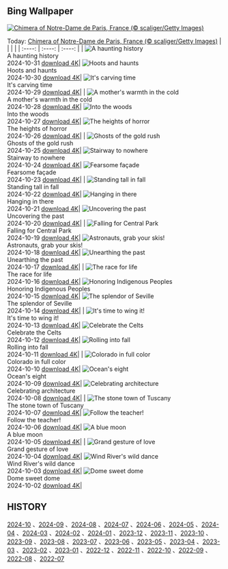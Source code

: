 ## Bing Wallpaper
[![Chimera of Notre-Dame de Paris, France (© scaliger/Getty Images)](https://cn.bing.com/th?id=OHR.GargoyleParis_EN-US4049828558_UHD.jpg&w=1000)](https://cn.bing.com/th?id=OHR.GargoyleParis_EN-US4049828558_UHD.jpg&pid=hp&w=3840&h=2160&rs=1&c=4)

Today: [Chimera of Notre-Dame de Paris, France (© scaliger/Getty Images)](https://cn.bing.com/th?id=OHR.GargoyleParis_EN-US4049828558_UHD.jpg&pid=hp&w=3840&h=2160&rs=1&c=4)
  |      |      |      |
| :----: | :----: | :----: |
| ![A haunting history](https://cn.bing.com/th?id=OHR.HauntedEdinburgh_EN-US3906244993_UHD.jpg&pid=hp&w=384&h=216&rs=1&c=4) <br/> A haunting history <br/> 2024-10-31  [download 4K](https://cn.bing.com/th?id=OHR.HauntedEdinburgh_EN-US3906244993_UHD.jpg&pid=hp&w=3840&h=2160&rs=1&c=4)| ![Hoots and haunts](https://cn.bing.com/th?id=OHR.GreatOwl_EN-US3778222109_UHD.jpg&pid=hp&w=384&h=216&rs=1&c=4) <br/> Hoots and haunts <br/> 2024-10-30  [download 4K](https://cn.bing.com/th?id=OHR.GreatOwl_EN-US3778222109_UHD.jpg&pid=hp&w=3840&h=2160&rs=1&c=4)| ![It's carving time](https://cn.bing.com/th?id=OHR.PumpkinMist_EN-US3686565863_UHD.jpg&pid=hp&w=384&h=216&rs=1&c=4) <br/> It's carving time <br/> 2024-10-29  [download 4K](https://cn.bing.com/th?id=OHR.PumpkinMist_EN-US3686565863_UHD.jpg&pid=hp&w=3840&h=2160&rs=1&c=4)|
| ![A mother's warmth in the cold](https://cn.bing.com/th?id=OHR.PolarBearHug_EN-US3461212514_UHD.jpg&pid=hp&w=384&h=216&rs=1&c=4) <br/> A mother's warmth in the cold <br/> 2024-10-28  [download 4K](https://cn.bing.com/th?id=OHR.PolarBearHug_EN-US3461212514_UHD.jpg&pid=hp&w=3840&h=2160&rs=1&c=4)| ![Into the woods](https://cn.bing.com/th?id=OHR.GhostForest_EN-US3389955484_UHD.jpg&pid=hp&w=384&h=216&rs=1&c=4) <br/> Into the woods <br/> 2024-10-27  [download 4K](https://cn.bing.com/th?id=OHR.GhostForest_EN-US3389955484_UHD.jpg&pid=hp&w=3840&h=2160&rs=1&c=4)| ![The heights of horror](https://cn.bing.com/th?id=OHR.MontBlancMassif_EN-US3284638409_UHD.jpg&pid=hp&w=384&h=216&rs=1&c=4) <br/> The heights of horror <br/> 2024-10-26  [download 4K](https://cn.bing.com/th?id=OHR.MontBlancMassif_EN-US3284638409_UHD.jpg&pid=hp&w=3840&h=2160&rs=1&c=4)|
| ![Ghosts of the gold rush](https://cn.bing.com/th?id=OHR.BodieCalifornia_EN-US3185568116_UHD.jpg&pid=hp&w=384&h=216&rs=1&c=4) <br/> Ghosts of the gold rush <br/> 2024-10-25  [download 4K](https://cn.bing.com/th?id=OHR.BodieCalifornia_EN-US3185568116_UHD.jpg&pid=hp&w=3840&h=2160&rs=1&c=4)| ![Stairway to nowhere](https://cn.bing.com/th?id=OHR.MadameSherriCastle_EN-US3066456106_UHD.jpg&pid=hp&w=384&h=216&rs=1&c=4) <br/> Stairway to nowhere <br/> 2024-10-24  [download 4K](https://cn.bing.com/th?id=OHR.MadameSherriCastle_EN-US3066456106_UHD.jpg&pid=hp&w=3840&h=2160&rs=1&c=4)| ![Fearsome façade](https://cn.bing.com/th?id=OHR.MonsterDoor_EN-US2973387472_UHD.jpg&pid=hp&w=384&h=216&rs=1&c=4) <br/> Fearsome façade <br/> 2024-10-23  [download 4K](https://cn.bing.com/th?id=OHR.MonsterDoor_EN-US2973387472_UHD.jpg&pid=hp&w=3840&h=2160&rs=1&c=4)|
| ![Standing tall in fall](https://cn.bing.com/th?id=OHR.AutumnCypress_EN-US2771131028_UHD.jpg&pid=hp&w=384&h=216&rs=1&c=4) <br/> Standing tall in fall <br/> 2024-10-22  [download 4K](https://cn.bing.com/th?id=OHR.AutumnCypress_EN-US2771131028_UHD.jpg&pid=hp&w=3840&h=2160&rs=1&c=4)| ![Hanging in there](https://cn.bing.com/th?id=OHR.SmilingSloth_EN-US2707836219_UHD.jpg&pid=hp&w=384&h=216&rs=1&c=4) <br/> Hanging in there <br/> 2024-10-21  [download 4K](https://cn.bing.com/th?id=OHR.SmilingSloth_EN-US2707836219_UHD.jpg&pid=hp&w=3840&h=2160&rs=1&c=4)| ![Uncovering the past](https://cn.bing.com/th?id=OHR.DenderaTemple_EN-US2605709637_UHD.jpg&pid=hp&w=384&h=216&rs=1&c=4) <br/> Uncovering the past <br/> 2024-10-20  [download 4K](https://cn.bing.com/th?id=OHR.DenderaTemple_EN-US2605709637_UHD.jpg&pid=hp&w=3840&h=2160&rs=1&c=4)|
| ![Falling for Central Park](https://cn.bing.com/th?id=OHR.CentralParkAutumn_EN-US2354288950_UHD.jpg&pid=hp&w=384&h=216&rs=1&c=4) <br/> Falling for Central Park <br/> 2024-10-19  [download 4K](https://cn.bing.com/th?id=OHR.CentralParkAutumn_EN-US2354288950_UHD.jpg&pid=hp&w=3840&h=2160&rs=1&c=4)| ![Astronauts, grab your skis!](https://cn.bing.com/th?id=OHR.MarsDunes_EN-US3465209450_UHD.jpg&pid=hp&w=384&h=216&rs=1&c=4) <br/> Astronauts, grab your skis! <br/> 2024-10-18  [download 4K](https://cn.bing.com/th?id=OHR.MarsDunes_EN-US3465209450_UHD.jpg&pid=hp&w=3840&h=2160&rs=1&c=4)| ![Unearthing the past](https://cn.bing.com/th?id=OHR.FossilsDorset_EN-US9782204825_UHD.jpg&pid=hp&w=384&h=216&rs=1&c=4) <br/> Unearthing the past <br/> 2024-10-17  [download 4K](https://cn.bing.com/th?id=OHR.FossilsDorset_EN-US9782204825_UHD.jpg&pid=hp&w=3840&h=2160&rs=1&c=4)|
| ![The race for life](https://cn.bing.com/th?id=OHR.MaraMigration_EN-US9704012409_UHD.jpg&pid=hp&w=384&h=216&rs=1&c=4) <br/> The race for life <br/> 2024-10-16  [download 4K](https://cn.bing.com/th?id=OHR.MaraMigration_EN-US9704012409_UHD.jpg&pid=hp&w=3840&h=2160&rs=1&c=4)| ![Honoring Indigenous Peoples](https://cn.bing.com/th?id=OHR.PuebloNankoweap_EN-US9631367700_UHD.jpg&pid=hp&w=384&h=216&rs=1&c=4) <br/> Honoring Indigenous Peoples <br/> 2024-10-15  [download 4K](https://cn.bing.com/th?id=OHR.PuebloNankoweap_EN-US9631367700_UHD.jpg&pid=hp&w=3840&h=2160&rs=1&c=4)| ![The splendor of Seville](https://cn.bing.com/th?id=OHR.AlcazarSeville_EN-US9523655289_UHD.jpg&pid=hp&w=384&h=216&rs=1&c=4) <br/> The splendor of Seville <br/> 2024-10-14  [download 4K](https://cn.bing.com/th?id=OHR.AlcazarSeville_EN-US9523655289_UHD.jpg&pid=hp&w=3840&h=2160&rs=1&c=4)|
| ![It's time to wing it!](https://cn.bing.com/th?id=OHR.QuebecDuck_EN-US9387855720_UHD.jpg&pid=hp&w=384&h=216&rs=1&c=4) <br/> It's time to wing it! <br/> 2024-10-13  [download 4K](https://cn.bing.com/th?id=OHR.QuebecDuck_EN-US9387855720_UHD.jpg&pid=hp&w=3840&h=2160&rs=1&c=4)| ![Celebrate the Celts](https://cn.bing.com/th?id=OHR.CelticColours_EN-US9284206130_UHD.jpg&pid=hp&w=384&h=216&rs=1&c=4) <br/> Celebrate the Celts <br/> 2024-10-12  [download 4K](https://cn.bing.com/th?id=OHR.CelticColours_EN-US9284206130_UHD.jpg&pid=hp&w=3840&h=2160&rs=1&c=4)| ![Rolling into fall](https://cn.bing.com/th?id=OHR.KochiaJapan_EN-US9866955641_UHD.jpg&pid=hp&w=384&h=216&rs=1&c=4) <br/> Rolling into fall <br/> 2024-10-11  [download 4K](https://cn.bing.com/th?id=OHR.KochiaJapan_EN-US9866955641_UHD.jpg&pid=hp&w=3840&h=2160&rs=1&c=4)|
| ![Colorado in full color](https://cn.bing.com/th?id=OHR.AspensColorado_EN-US9105602602_UHD.jpg&pid=hp&w=384&h=216&rs=1&c=4) <br/> Colorado in full color <br/> 2024-10-10  [download 4K](https://cn.bing.com/th?id=OHR.AspensColorado_EN-US9105602602_UHD.jpg&pid=hp&w=3840&h=2160&rs=1&c=4)| ![Ocean's eight](https://cn.bing.com/th?id=OHR.MototiOctopus_EN-US8820270832_UHD.jpg&pid=hp&w=384&h=216&rs=1&c=4) <br/> Ocean's eight <br/> 2024-10-09  [download 4K](https://cn.bing.com/th?id=OHR.MototiOctopus_EN-US8820270832_UHD.jpg&pid=hp&w=3840&h=2160&rs=1&c=4)| ![Celebrating architecture](https://cn.bing.com/th?id=OHR.ElbePhilharmonic_EN-US8658450086_UHD.jpg&pid=hp&w=384&h=216&rs=1&c=4) <br/> Celebrating architecture <br/> 2024-10-08  [download 4K](https://cn.bing.com/th?id=OHR.ElbePhilharmonic_EN-US8658450086_UHD.jpg&pid=hp&w=3840&h=2160&rs=1&c=4)|
| ![The stone town of Tuscany](https://cn.bing.com/th?id=OHR.SoranoItaly_EN-US2208208147_UHD.jpg&pid=hp&w=384&h=216&rs=1&c=4) <br/> The stone town of Tuscany <br/> 2024-10-07  [download 4K](https://cn.bing.com/th?id=OHR.SoranoItaly_EN-US2208208147_UHD.jpg&pid=hp&w=3840&h=2160&rs=1&c=4)| ![Follow the teacher!](https://cn.bing.com/th?id=OHR.ElephantTeacher_EN-US8363933732_UHD.jpg&pid=hp&w=384&h=216&rs=1&c=4) <br/> Follow the teacher! <br/> 2024-10-06  [download 4K](https://cn.bing.com/th?id=OHR.ElephantTeacher_EN-US8363933732_UHD.jpg&pid=hp&w=3840&h=2160&rs=1&c=4)| ![A blue moon](https://cn.bing.com/th?id=OHR.EuropaMoon_EN-US8269574935_UHD.jpg&pid=hp&w=384&h=216&rs=1&c=4) <br/> A blue moon <br/> 2024-10-05  [download 4K](https://cn.bing.com/th?id=OHR.EuropaMoon_EN-US8269574935_UHD.jpg&pid=hp&w=3840&h=2160&rs=1&c=4)|
| ![Grand gesture of love](https://cn.bing.com/th?id=OHR.TajMahalReflection_EN-US5053333041_UHD.jpg&pid=hp&w=384&h=216&rs=1&c=4) <br/> Grand gesture of love <br/> 2024-10-04  [download 4K](https://cn.bing.com/th?id=OHR.TajMahalReflection_EN-US5053333041_UHD.jpg&pid=hp&w=3840&h=2160&rs=1&c=4)| ![Wind River's wild dance](https://cn.bing.com/th?id=OHR.WindRiverAlaska_EN-US4993335597_UHD.jpg&pid=hp&w=384&h=216&rs=1&c=4) <br/> Wind River's wild dance <br/> 2024-10-03  [download 4K](https://cn.bing.com/th?id=OHR.WindRiverAlaska_EN-US4993335597_UHD.jpg&pid=hp&w=3840&h=2160&rs=1&c=4)| ![Dome sweet dome](https://cn.bing.com/th?id=OHR.HalfDomeYosemite_EN-US4890007214_UHD.jpg&pid=hp&w=384&h=216&rs=1&c=4) <br/> Dome sweet dome <br/> 2024-10-02  [download 4K](https://cn.bing.com/th?id=OHR.HalfDomeYosemite_EN-US4890007214_UHD.jpg&pid=hp&w=3840&h=2160&rs=1&c=4)|

  
  ## HISTORY
  [2024-10](https://github.com/Underglaze-Blue/bingwallpaper/tree/main/archive/2024-10/) 、[2024-09](https://github.com/Underglaze-Blue/bingwallpaper/tree/main/archive/2024-09/) 、[2024-08](https://github.com/Underglaze-Blue/bingwallpaper/tree/main/archive/2024-08/) 、[2024-07](https://github.com/Underglaze-Blue/bingwallpaper/tree/main/archive/2024-07/) 、[2024-06](https://github.com/Underglaze-Blue/bingwallpaper/tree/main/archive/2024-06/) 、[2024-05](https://github.com/Underglaze-Blue/bingwallpaper/tree/main/archive/2024-05/) 、[2024-04](https://github.com/Underglaze-Blue/bingwallpaper/tree/main/archive/2024-04/) 、[2024-03](https://github.com/Underglaze-Blue/bingwallpaper/tree/main/archive/2024-03/) 、[2024-02](https://github.com/Underglaze-Blue/bingwallpaper/tree/main/archive/2024-02/) 、[2024-01](https://github.com/Underglaze-Blue/bingwallpaper/tree/main/archive/2024-01/) 、[2023-12](https://github.com/Underglaze-Blue/bingwallpaper/tree/main/archive/2023-12/) 、[2023-11](https://github.com/Underglaze-Blue/bingwallpaper/tree/main/archive/2023-11/) 、[2023-10](https://github.com/Underglaze-Blue/bingwallpaper/tree/main/archive/2023-10/) 、[2023-09](https://github.com/Underglaze-Blue/bingwallpaper/tree/main/archive/2023-09/) 、[2023-08](https://github.com/Underglaze-Blue/bingwallpaper/tree/main/archive/2023-08/) 、[2023-07](https://github.com/Underglaze-Blue/bingwallpaper/tree/main/archive/2023-07/) 、[2023-06](https://github.com/Underglaze-Blue/bingwallpaper/tree/main/archive/2023-06/) 、[2023-05](https://github.com/Underglaze-Blue/bingwallpaper/tree/main/archive/2023-05/) 、[2023-04](https://github.com/Underglaze-Blue/bingwallpaper/tree/main/archive/2023-04/) 、[2023-03](https://github.com/Underglaze-Blue/bingwallpaper/tree/main/archive/2023-03/) 、[2023-02](https://github.com/Underglaze-Blue/bingwallpaper/tree/main/archive/2023-02/) 、[2023-01](https://github.com/Underglaze-Blue/bingwallpaper/tree/main/archive/2023-01/) 、[2022-12](https://github.com/Underglaze-Blue/bingwallpaper/tree/main/archive/2022-12/) 、[2022-11](https://github.com/Underglaze-Blue/bingwallpaper/tree/main/archive/2022-11/) 、[2022-10](https://github.com/Underglaze-Blue/bingwallpaper/tree/main/archive/2022-10/) 、[2022-09](https://github.com/Underglaze-Blue/bingwallpaper/tree/main/archive/2022-09/) 、[2022-08](https://github.com/Underglaze-Blue/bingwallpaper/tree/main/archive/2022-08/) 、[2022-07](https://github.com/Underglaze-Blue/bingwallpaper/tree/main/archive/2022-07/) 